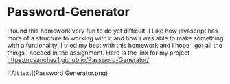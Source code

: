 # Password-Generator
 
 I found this homework very fun to do yet difficult. I Like how javascript has more of a structure to working with it and how i was able to make something with a funtionality. I tried my best with this homework and i hope i got all the things i needed in the assignment. Here is the link for my project https://rcsanchez1.github.io/Password-Generator/



![Alt text](Password Generator.png)
